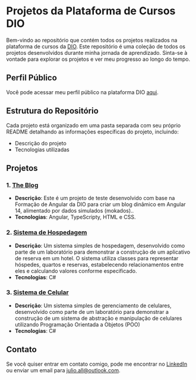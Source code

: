 # Projetos da Plataforma de Cursos DIO

Bem-vindo ao repositório que contém todos os projetos realizados na plataforma de cursos da [DIO](https://web.dio.me). Este repositório é uma coleção de todos os projetos desenvolvidos durante minha jornada de aprendizado. Sinta-se à vontade para explorar os projetos e ver meu progresso ao longo do tempo.

## Perfil Público

Você pode acessar meu perfil público na plataforma DIO [aqui](https://web.dio.me/users/julio_all).

## Estrutura do Repositório

Cada projeto está organizado em uma pasta separada com seu próprio README detalhando as informações específicas do projeto, incluindo:

- Descrição do projeto
- Tecnologias utilizadas

## Projetos

### 1. [The Blog](https://github.com/Julioall/Projetos-DIO/tree/main/Angular/THE-BLOG)
- **Descrição**: Este é um projeto de teste desenvolvido com base na Formação de Angular da DIO para criar um blog dinâmico em Angular 14, alimentado por dados simulados (mokados)..
- **Tecnologias**: Angular, TypeScripty, HTML e CSS.

### 2. [Sistema de Hospedagem](https://github.com/Julioall/Projetos-DIO/tree/main/C%23/SistemaDeHospedagem)
- **Descrição**: Um sistema simples de hospedagem, desenvolvido como parte de um laboratório para demonstrar a construção de um aplicativo de reserva em um hotel. O sistema utiliza classes para representar hóspedes, quartos e reservas, estabelecendo relacionamentos entre eles e calculando valores conforme especificado.
- **Tecnologias**: C#

### 3. [Sistema de Celular](https://github.com/Julioall/Projetos-DIO/tree/main/C%23/SistemaCelularPOO)
- **Descrição**: Um sistema simples de gerenciamento de celulares, desenvolvido como parte de um laboratório para demonstrar a construção de um sistema de abstração e manipulação de celulares utilizando Programação Orientada a Objetos (POO)
- **Tecnologias**: C#

## Contato

Se você quiser entrar em contato comigo, pode me encontrar no [LinkedIn](https://www.linkedin.com/in/julioall/) ou enviar um email para [julio.all@outlook.com](mailto:julio.all@outlook.com).
